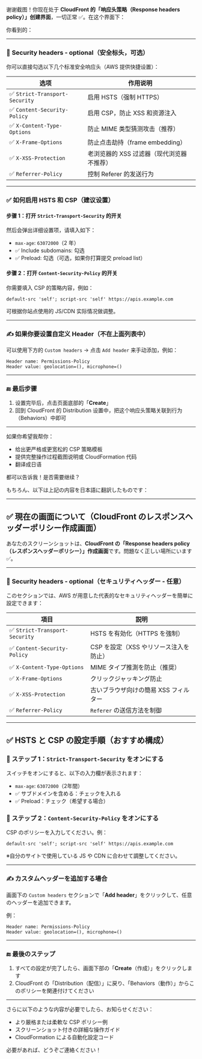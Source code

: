 谢谢截图！你现在处于 **CloudFront 的「响应头策略（Response headers policy）」创建界面**，一切正常 ✅。在这个界面下：

你看到的：

---

### 🔐 **Security headers - optional（安全标头，可选）**

你可以直接勾选以下几个标准安全响应头（AWS 提供快捷设置）：

| 选项                            | 作用说明                    |
| ----------------------------- | ----------------------- |
| ✅ `Strict-Transport-Security` | 启用 HSTS（强制 HTTPS）       |
| ✅ `Content-Security-Policy`   | 启用 CSP，防止 XSS 和资源注入     |
| ✅ `X-Content-Type-Options`    | 防止 MIME 类型猜测攻击（推荐）      |
| ✅ `X-Frame-Options`           | 防止点击劫持（frame embedding） |
| ✅ `X-XSS-Protection`          | 老浏览器的 XSS 过滤器（现代浏览器不推荐） |
| ✅ `Referrer-Policy`           | 控制 Referer 的发送行为        |

---

### ✅ 如何启用 HSTS 和 CSP（建议设置）

#### 步骤 1：打开 `Strict-Transport-Security` 的开关

然后会弹出详细设置项，请填入如下：

* `max-age`: `63072000`（2 年）
* ✅ Include subdomains: 勾选
* ✅ Preload: 勾选（可选，如果你打算提交 preload list）

#### 步骤 2：打开 `Content-Security-Policy` 的开关

你需要填入 CSP 的策略内容，例如：

```text
default-src 'self'; script-src 'self' https://apis.example.com
```

可根据你站点使用的 JS/CDN 实际情况做调整。

---

### ✍️ 如果你要设置自定义 Header（不在上面列表中）

可以使用下方的 `Custom headers` → 点击 `Add header` 来手动添加，例如：

```text
Header name: Permissions-Policy
Header value: geolocation=(), microphone=()
```

---

### 🔚 最后步骤

1. 设置完毕后，点击页面底部的「**Create**」
2. 回到 CloudFront 的 Distribution 设置中，把这个响应头策略关联到行为（Behaviors）中即可

---

如果你希望我帮你：

* 给出更严格或更宽松的 CSP 策略模板
* 提供完整操作过程截图说明或 CloudFormation 代码
* 翻译成日语

都可以告诉我！是否需要继续？


もちろん、以下は上記の内容を日本語に翻訳したものです：

---

## ✅ 現在の画面について（CloudFront のレスポンスヘッダーポリシー作成画面）

あなたのスクリーンショットは、**CloudFront の「Response headers policy（レスポンスヘッダーポリシー）」作成画面**です。問題なく正しい場所にいます ✅。

---

### 🔐 **Security headers - optional（セキュリティヘッダー - 任意）**

このセクションでは、AWS が用意した代表的なセキュリティヘッダーを簡単に設定できます：

| 項目                            | 説明                      |
| ----------------------------- | ----------------------- |
| ✅ `Strict-Transport-Security` | HSTS を有効化（HTTPS を強制）    |
| ✅ `Content-Security-Policy`   | CSP を設定（XSS やリソース注入を防止） |
| ✅ `X-Content-Type-Options`    | MIME タイプ推測を防止（推奨）       |
| ✅ `X-Frame-Options`           | クリックジャッキング防止            |
| ✅ `X-XSS-Protection`          | 古いブラウザ向けの簡易 XSS フィルター   |
| ✅ `Referrer-Policy`           | `Referer` の送信方法を制御      |

---

## ✅ HSTS と CSP の設定手順（おすすめ構成）

### 🔹 ステップ 1：`Strict-Transport-Security` をオンにする

スイッチをオンにすると、以下の入力欄が表示されます：

* `max-age`: `63072000`（2年間）
* ✅ サブドメインを含める：チェックを入れる
* ✅ Preload：チェック（希望する場合）

### 🔹 ステップ 2：`Content-Security-Policy` をオンにする

CSP のポリシーを入力してください。例：

```text
default-src 'self'; script-src 'self' https://apis.example.com
```

※自分のサイトで使用している JS や CDN に合わせて調整してください。

---

### ✍️ カスタムヘッダーを追加する場合

画面下の `Custom headers` セクションで「**Add header**」をクリックして、任意のヘッダーを追加できます。

例：

```text
Header name: Permissions-Policy  
Header value: geolocation=(), microphone=()
```

---

### 🔚 最後のステップ

1. すべての設定が完了したら、画面下部の「**Create**（作成）」をクリックします
2. CloudFront の「Distribution（配信）」に戻り、「Behaviors（動作）」からこのポリシーを関連付けてください

---

さらに以下のような内容が必要でしたら、お知らせください：

* より厳格または柔軟な CSP ポリシー例
* スクリーンショット付きの詳細な操作ガイド
* CloudFormation による自動化設定コード

必要があれば、どうぞご連絡ください！


